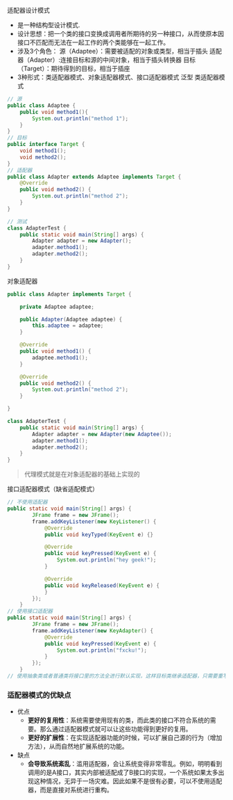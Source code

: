 适配器设计模式
* 是一种结构型设计模式.
* 设计思想：把一个类的接口变换成调用者所期待的另一种接口，从而使原本因接口不匹配而无法在一起工作的两个类能够在一起工作。
* 涉及3个角色：
源（Adaptee）：需要被适配的对象或类型，相当于插头
适配器（Adapter）:连接目标和源的中间对象，相当于插头转换器
目标（Target）：期待得到的目标，相当于插座
* 3种形式：类适配器模式、对象适配器模式、接口适配器模式
泛型
类适配器模式
```java
// 源
public class Adaptee {
    public void method1(){
        System.out.println("method 1");
    }
}
// 目标
public interface Target {
    void method1();
    void method2();
}
// 适配器
public class Adapter extends Adaptee implements Target {
    @Override
    public void method2() {
        System.out.println("method 2");
    }
}

// 测试
class AdapterTest {
    public static void main(String[] args) {
        Adapter adapter = new Adapter();
        adapter.method1();
        adapter.method2();
    }
}
```
对象适配器
```java
public class Adapter implements Target {

    private Adaptee adaptee;

    public Adapter(Adaptee adaptee) {
        this.adaptee = adaptee;
    }

    @Override
    public void method1() {
        adaptee.method1();
    }

    @Override
    public void method2() {
        System.out.println("method 2");
    }

}

class AdapterTest {
    public static void main(String[] args) {
        Adapter adapter = new Adapter(new Adaptee());
        adapter.method1();
        adapter.method2();
    }
}
```

> 代理模式就是在对象适配器的基础上实现的

接口适配器模式（缺省适配模式）

```java
// 不使用适配器
public static void main(String[] args) {
        JFrame frame = new JFrame();
        frame.addKeyListener(new KeyListener() {
            @Override
            public void keyTyped(KeyEvent e) {}

            @Override
            public void keyPressed(KeyEvent e) {
                System.out.println("hey geek!");
            }

            @Override
            public void keyReleased(KeyEvent e) {
            }
        });
    }
// 使用接口适配器
public static void main(String[] args) {
        JFrame frame = new JFrame();
        frame.addKeyListener(new KeyAdapter() {
            @Override
            public void keyPressed(KeyEvent e) {
                System.out.println("fxcku!");
            }
        });
    }
// 使用抽象类或者普通类将接口里的方法全进行默认实现，这样目标类继承适配器，只需要重写所需要的方法即可
```

### 适配器模式的优缺点

- 优点
  - **更好的复用性**：系统需要使用现有的类，而此类的接口不符合系统的需要。那么通过适配器模式就可以让这些功能得到更好的复用。
  - **更好的扩展性**：在实现适配器功能的时候，可以扩展自己源的行为（增加方法），从而自然地扩展系统的功能。
- 缺点
  - **会导致系统紊乱**：滥用适配器，会让系统变得非常零乱。例如，明明看到调用的是A接口，其实内部被适配成了B接口的实现，一个系统如果太多出现这种情况，无异于一场灾难。因此如果不是很有必要，可以不使用适配器，而是直接对系统进行重构。
